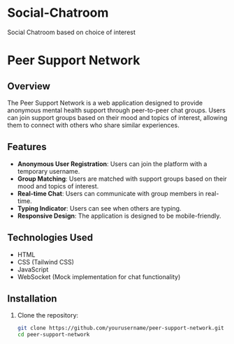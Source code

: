 # Social-Chatroom
Social Chatroom based on choice of interest

# Peer Support Network
## Overview
The Peer Support Network is a web application designed to provide anonymous mental health support through peer-to-peer chat groups. Users can join support groups based on their mood and topics of interest, allowing them to connect with others who share similar experiences.

## Features
- **Anonymous User Registration**: Users can join the platform with a temporary username.
- **Group Matching**: Users are matched with support groups based on their mood and topics of interest.
- **Real-time Chat**: Users can communicate with group members in real-time.
- **Typing Indicator**: Users can see when others are typing.
- **Responsive Design**: The application is designed to be mobile-friendly.

## Technologies Used
- HTML
- CSS (Tailwind CSS)
- JavaScript
- WebSocket (Mock implementation for chat functionality)

## Installation
1. Clone the repository:
   ```bash
   git clone https://github.com/yourusername/peer-support-network.git
   cd peer-support-network
